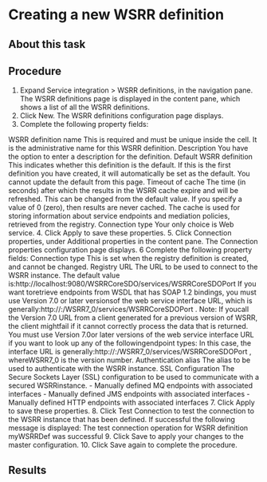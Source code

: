 <!-- image -->

# Creating a new WSRR definition

## About this task

## Procedure

1. Expand Service integration > WSRR definitions, in the navigation pane.
The WSRR definitions page is displayed in the content pane, which shows a list of all
the WSRR definitions.
2. Click New.
The WSRR definitions configuration page displays.
3. Complete the following property fields:

WSRR definition name
This is required and must be unique inside the cell. It is the administrative name for this WSRR
definition.
Description
You have the option to enter a description for the definition.
Default WSRR definition
This indicates whether this definition is the default. If this is the first definition you have
created, it will automatically be set as the default. You cannot update the default from this
page.
Timeout of cache
The time (in seconds) after which the results in the WSRR cache expire and will be refreshed.
This can be changed from the default value. If you specify a value of 0 (zero), then results are
never cached. The cache is used for storing information about service endpoints and mediation
policies, retrieved from the registry. 
Connection type
Your only choice is Web service.
4. Click Apply to save these properties.
5. Click Connection properties, under Additional
properties in the content pane.
The Connection properties configuration page displays.
6 Complete the following property fields: Connection type This is set when the registry definition is created, and cannot be changed. Registry URL The URL to be used to connect to the WSRR instance. The default value is:http://localhost:9080/WSRRCoreSDO/services/WSRRCoreSDOPort If you want toretrieve endpoints from WSDL that has SOAP 1.2 bindings, you must use Version 7.0 or later versionsof the web service interface URL, which is generally:http://<server>:<port>/WSRR7\_0/services/WSRRCoreSDOPort . Note: If youcall the Version 7.0 URL from a client generated for a previous version of WSRR, the client mightfail if it cannot correctly process the data that is returned. You must use Version 7.0or later versions of the web service interface URL if you want to look up any of the followingendpoint types: In this case, the interface URL is generally:http://<server>:<port>/WSRR7\_0/services/WSRRCoreSDOPort , whereWSRR7\_0 is the version number. Authentication alias The alias to be used to authenticate with the WSRR instance. SSL Configuration The Secure Sockets Layer (SSL) configuration to be used to communicate with a secured WSRRinstance.
    - Manually defined MQ endpoints with associated interfaces
    - Manually defined JMS endpoints with associated interfaces
    - Manually defined HTTP endpoints with associated interfaces
7. Click Apply to save these properties.
8. Click Test Connection to test the connection to the WSRR instance that
has been defined.
If successful the following message is displayed:
The test connection operation for WSRR definition myWSRRDef  was successful
9. Click Save to apply your changes to the master configuration.
10. Click Save again to complete the procedure.

## Results